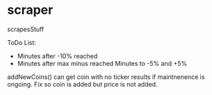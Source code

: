 # scraper
scrapesStuff


ToDo List:
* Minutes after -10% reached
* Minutes after max minus reached
Minutes to -5% and +5%

addNewCoins() can get coin with no ticker results if maintnenence is ongoing. Fix so coin is added but price is not added.